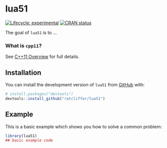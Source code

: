 
<!-- README.md is generated from README.Rmd. Please edit that file -->

# lua51

<!-- badges: start -->

[![Lifecycle:
experimental](https://img.shields.io/badge/lifecycle-experimental-orange.svg)](https://lifecycle.r-lib.org/articles/stages.html#experimental)
[![CRAN
status](https://www.r-pkg.org/badges/version/lua51)](https://CRAN.R-project.org/package=lua51)
<!-- badges: end -->

The goal of `lua51` is to …

### What is `cpp11`?

See [C++11 Overview](https://isocpp.org/wiki/faq/cpp11) for full
details.

## Installation

You can install the development version of `lua51` from
[GitHub](https://github.com/) with:

``` r
# install.packages("devtools")
devtools::install_github("ratcliffer/lua51")
```

## Example

This is a basic example which shows you how to solve a common problem:

``` r
library(lua51)
## basic example code
```
